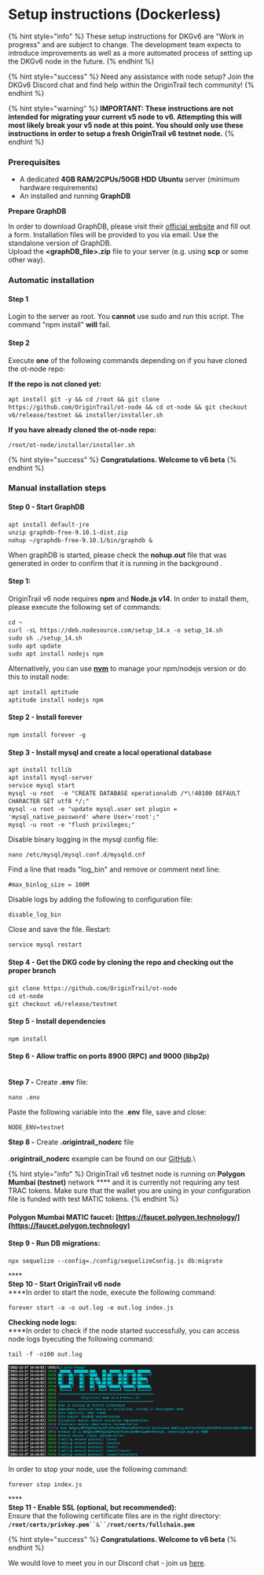 # Setup instructions (Dockerless)

{% hint style="info" %}
These setup instructions for DKGv6 are "Work in progress" and are subject to change. The development team expects to introduce improvements as well as a more automated process of setting up the DKGv6 node in the future.
{% endhint %}

{% hint style="success" %}
Need any assistance with node setup? Join the DKGv6 Discord chat and find help within the OriginTrail tech community!
{% endhint %}

{% hint style="warning" %}
**IMPORTANT: These instructions are not intended for migrating your current v5 node to v6. Attempting this will most likely break your v5 node at this point. You should only use these instructions in order to setup a fresh OriginTrail v6 testnet node.**
{% endhint %}

### Prerequisites <a href="#docs-internal-guid-e057adbf-7fff-9a68-2579-1fe11935388b" id="docs-internal-guid-e057adbf-7fff-9a68-2579-1fe11935388b"></a>

* A dedicated **4GB RAM/2CPUs/50GB HDD** **Ubuntu** server (minimum hardware requirements)
* An installed and running **GraphDB**

**Prepare GraphDB**

In order to download GraphDB, please visit their [official website](https://www.ontotext.com/products/graphdb/graphdb-free/) and fill out a form. Installation files will be provided to you via email. Use the standalone version of GraphDB.\
Upload the **\<graphDB\_file>.zip** file to your server (e.g. using **scp** or some other way).

### Automatic installation&#x20;

#### Step 1

Login to the server as root. You **cannot** use sudo and run this script. The command "npm install" **will** fail.

#### Step 2

Execute **one** of the following commands depending on if you have cloned the ot-node repo:

**If the repo is not cloned yet:**

```
apt install git -y && cd /root && git clone https://github.com/OriginTrail/ot-node && cd ot-node && git checkout v6/release/testnet && installer/installer.sh
```

**If you have already cloned the ot-node repo:**

```
/root/ot-node/installer/installer.sh
```

{% hint style="success" %}
**Congratulations. Welcome to v6 beta**
{% endhint %}

### Manual installation steps

#### Step 0 - Start GraphDB

```
apt install default-jre
unzip graphdb-free-9.10.1-dist.zip
nohup ~/graphdb-free-9.10.1/bin/graphdb &
```

When graphDB is started, please check the **nohup.out** file that was generated in order to confirm that it is running in the background .

#### Step 1:

OriginTrail v6 node requires **npm** and **Node.js v14**. In order to install them, please execute the following set of commands:

```
cd ~
curl -sL https://deb.nodesource.com/setup_14.x -o setup_14.sh
sudo sh ./setup_14.sh
sudo apt update
sudo apt install nodejs npm
```

Alternatively, you can use [**nvm**](https://www.npmjs.com/package/nvm) to manage your npm/nodejs version or do this to install node:

```
apt install aptitude
aptitude install nodejs npm
```

#### Step 2 - Install forever

```
npm install forever -g
```

#### Step 3 - Install **mysql** and create a local operational database

```
apt install tcllib
apt install mysql-server
service mysql start
mysql -u root  -e "CREATE DATABASE operationaldb /*\!40100 DEFAULT CHARACTER SET utf8 */;" 
mysql -u root -e "update mysql.user set plugin = 'mysql_native_password' where User='root';"
mysql -u root -e "flush privileges;"
```

Disable binary logging in the mysql config file:

```
nano /etc/mysql/mysql.conf.d/mysqld.cnf
```

Find a line that reads "log\_bin" and remove or comment next line:

```
#max_binlog_size = 100M
```

Disable logs by adding the following to configuration file:

```
disable_log_bin
```

Close and save the file. Restart:&#x20;

```
service mysql restart
```

#### Step 4 - Get the DKG code by cloning the  repo and checking out the proper branch

```
git clone https://github.com/OriginTrail/ot-node
cd ot-node
git checkout v6/release/testnet
```

#### Step 5 - Install dependencies

```
npm install
```

#### Step 6 - Allow traffic on ports 8900 (RPC) and 9000 (libp2p)

\
**Step 7 -** Create **.env** file:&#x20;

```
nano .env
```

Paste the following variable into the .**env** file, save and close:

```
NODE_ENV=testnet
```

**Step 8 -** Create **.origintrail\_noderc** file \
\
.**origintrail\_noderc** example can be found on our [GitHub](https://github.com/OriginTrail/ot-node/blob/v6/develop/.origintrail\_noderc\_example).\


{% hint style="info" %}
OriginTrail v6 testnet node is running on **Polygon Mumbai (testnet)** network **** and it is currently not requiring any test TRAC tokens. Make sure that the wallet you are using in your configuration file is funded with test MATIC tokens.
{% endhint %}

#### Polygon Mumbai MATIC faucet: [https://faucet.polygon.technology/](https://faucet.polygon.technology)

#### Step **9 -** Run DB migrations:

```
npx sequelize --config=./config/sequelizeConfig.js db:migrate
```

****\
**Step 10 - Start OriginTrail v6 node**\
****In order to start the node, execute the following command:

```
forever start -a -o out.log -e out.log index.js
```

**Checking node logs:**\
****In order to check if the node started successfully, you can access node logs byecuting the following command:

```
tail -f -n100 out.log
```

![Successfully started](<../.gitbook/assets/Screenshot 2021-12-27 at 15.49.28.png>)

In order to stop your node, use the following command:

```
forever stop index.js
```

****\
**Step 11 - Enable SSL (optional, but recommended):**\
Ensure that the following certificate files are in the right directory: **`/root/certs/privkey.pem`**` ``&`` `**`/root/certs/fullchain.pem`**



{% hint style="success" %}
**Congratulations. Welcome to v6 beta**
{% endhint %}

We would love to meet you in our Discord chat - join us [here](https://discord.gg/6BGSCJfk4Y).&#x20;
